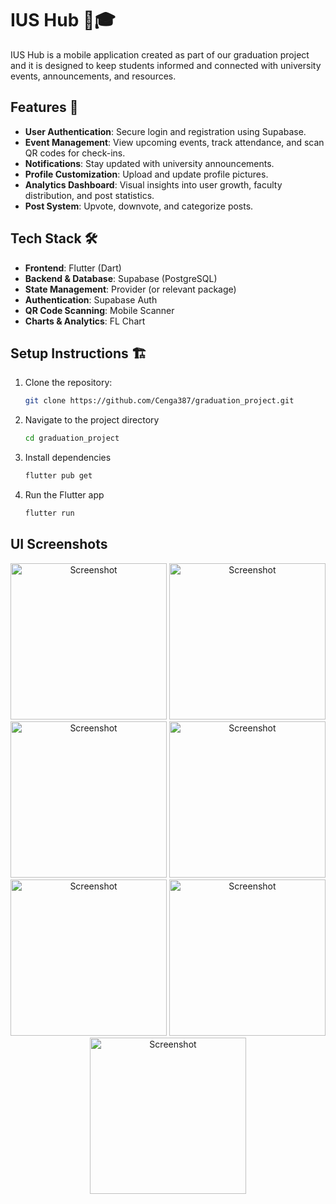 # IUS Hub 📲🎓

IUS Hub is a mobile application created as part of our graduation project and it is designed to keep students informed and connected with university events, announcements, and resources.

## Features 🚀

- **User Authentication**: Secure login and registration using Supabase.
- **Event Management**: View upcoming events, track attendance, and scan QR codes for check-ins.
- **Notifications**: Stay updated with university announcements.
- **Profile Customization**: Upload and update profile pictures.
- **Analytics Dashboard**: Visual insights into user growth, faculty distribution, and post statistics.
- **Post System**: Upvote, downvote, and categorize posts.

## Tech Stack 🛠️

- **Frontend**: Flutter (Dart)
- **Backend & Database**: Supabase (PostgreSQL)
- **State Management**: Provider (or relevant package)
- **Authentication**: Supabase Auth
- **QR Code Scanning**: Mobile Scanner
- **Charts & Analytics**: FL Chart

## Setup Instructions 🏗️

1. Clone the repository:  
   ```sh
   git clone https://github.com/Cenga387/graduation_project.git
   
2. Navigate to the project directory
   ```sh
   cd graduation_project

3. Install dependencies
   ```sh
   flutter pub get

4. Run the Flutter app
   ```sh
   flutter run


## UI Screenshots
<div align="center">
   <img src="https://github.com/user-attachments/assets/aa1504ed-1e45-41fe-a8b8-0b237257b780" alt="Screenshot" width="250"/>
   <img src="https://github.com/user-attachments/assets/914ff70a-ec80-4ec1-bdc0-a1fdd978585c" alt="Screenshot" width="250"/>
   <img src="https://github.com/user-attachments/assets/36a781f1-6047-47b7-bc19-263345c02739" alt="Screenshot" width="250"/>
   <img src="https://github.com/user-attachments/assets/0746aa5d-4f9b-4b9c-80c9-9aef9b664307" alt="Screenshot" width="250"/>
   <img src="https://github.com/user-attachments/assets/770e979c-d734-475d-b6c7-167e07562982" alt="Screenshot" width="250"/>
   <img src="https://github.com/user-attachments/assets/b35ba58b-f4dd-48c5-8dd4-0159d4adf0b0" alt="Screenshot" width="250"/>
   <img src="https://github.com/user-attachments/assets/fdd5e118-284c-4845-8c66-8364b381dd79" alt="Screenshot" width="250"/>
</div>
